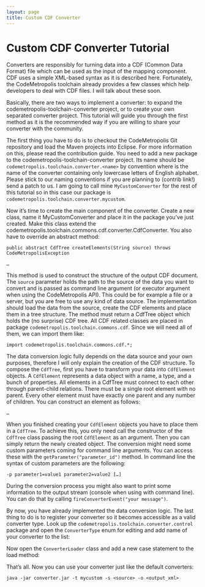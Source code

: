 ```yaml
---
layout: page
title: Custom CDF Converter
---
```


# Custom CDF Converter Tutorial

Converters are responsibly for turning data into a CDF (Common Data Format) file which can be used as the input of the mapping component. CDF uses a simple XML-based syntax as it is described here. Fortunately, the CodeMetropolis toolchain already provides a few classes which help developers to deal with CDF files. I will talk about these soon.

Basically, there are two ways to implement a converter: to expand the codemetropolis-toolchain-converter project, or to create your own separated converter project. This tutorial will guide you through the first method as it is the recommended way if you are willing to share your converter with the community.

The first thing you have to do is to checkout the CodeMetropolis Git repository and load the Maven projects into Eclipse. For more information on this, please read the contribution guide. You need to add a new package to the codemetropolis-toolchain-converter project. Its name should be `codemetropolis.toolchain.converter.<name>` by convention where <name> is the name of the converter containing only lowercase letters of English alphabet. Please stick to our naming conventions if you are planning to (contrib link!) send a patch to us. I am going to call mine `MyCustomConverter` for the rest of this tutorial so in this case our package is 
`codemetropolis.toolchain.converter.mycustom`.

Now it’s time to create the main component of the converter. Create a new class, name it MyCustomConverter and place it in the package you’ve just created. Make this class extend the codemetropolis.toolchain.commons.cdf.converter.CdfConverter. You also have to override an abstract method:

`public abstract CdfTree createElements(String source) throws CodeMetropolisException`

`…`

This method is used to construct the structure of the output CDF document. The `source` parameter holds the path to the source of the data you want to convert and is passed as command line argument (or executor argument when using the CodeMetropolis API). This could be for example a file or a server, but you are free to use any kind of data source. The implementation should load the data from the source, create the CDF elements and place them in a tree structure. The method must return a CdfTree object which holds the (no surprise) CDF tree. All CDF related classes are placed in package `codemetropolis.toolchain.commons.cdf`. Since we will need all of them, we can import them like: 

`import codemetropolis.toolchain.commons.cdf.*;`

The data conversion logic fully depends on the data source and your own purposes, therefore I will only explain the creation of the CDF structure. To compose the `CdfTree`, first you have to transform your data into `CdfElement` objects. A `CdfElement` represents a data object with a name, a type, and a bunch of properties. All elements in a CdfTree must connect to each other through parent-child relations. There must be a single root element with no parent. Every other element must have exactly one parent and any number of children. You can construct an element as follows:

`…`

When you finished creating your `CdfElement` objects you have to place them in a `CdfTree`. To achieve this, you only need call the constructor of the `CdfTree` class passing the root `CdfElement` as an argument. Then you can simply return the newly created object.
The conversion might need some custom parameters coming for command line arguments. You can access these with the `getParameter("parameter_id")` method. In command line the syntax of custom parameters are the following:

`-p parameter1=value1 parameter2=value2 […]`

During the conversion process you might also want to print some information to the output stream (console when using with command line). You can do that by calling `fireConverterEvent("your message")`.

By now, you have already implemented the data conversion logic. The last thing to do is to register your converter so it becomes accessible as a valid converter type. Look up the `codemetropolis.toolchain.converter.control`  package and open the `ConverterType` enum for editing and add name of your converter to the list:

Now open the `ConverterLoader` class and add a new case statement to the load method:

That’s all. Now you can use your converter just like the default converters:

`java -jar converter.jar -t mycustom -s <source> -o <output_xml>`
